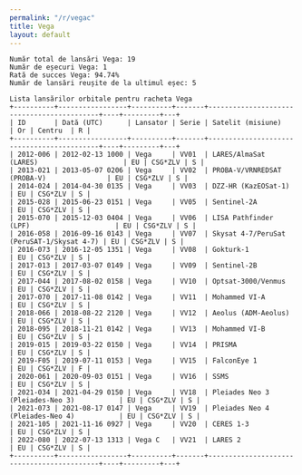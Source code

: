 ```yaml
---
permalink: "/r/vegac"
title: Vega
layout: default
---
```


    Număr total de lansări Vega: 19
    Număr de eșecuri Vega: 1
    Rată de succes Vega: 94.74%
    Număr de lansări reușite de la ultimul eșec: 5
    
    Lista lansărilor orbitale pentru racheta Vega
    +----------+-----------------+----------+-------+-------------------------------------------+----+---------+---+
    | ID       | Dată (UTC)      | Lansator | Serie | Satelit (misiune)                         | Or | Centru  | R |
    +----------+-----------------+----------+-------+-------------------------------------------+----+---------+---+
    | 2012-006 | 2012-02-13 1000 | Vega     | VV01  | LARES/AlmaSat (LARES)                     | EU | CSG*ZLV | S |
    | 2013-021 | 2013-05-07 0206 | Vega     | VV02  | PROBA-V/VRNREDSAT (PROBA-V)               | EU | CSG*ZLV | S |
    | 2014-024 | 2014-04-30 0135 | Vega     | VV03  | DZZ-HR (KazEOSat-1)                       | EU | CSG*ZLV | S |
    | 2015-028 | 2015-06-23 0151 | Vega     | VV05  | Sentinel-2A                               | EU | CSG*ZLV | S |
    | 2015-070 | 2015-12-03 0404 | Vega     | VV06  | LISA Pathfinder (LPF)                     | EU | CSG*ZLV | S |
    | 2016-058 | 2016-09-16 0143 | Vega     | VV07  | Skysat 4-7/PeruSat (PeruSAT-1/Skysat 4-7) | EU | CSG*ZLV | S |
    | 2016-073 | 2016-12-05 1351 | Vega     | VV08  | Gokturk-1                                 | EU | CSG*ZLV | S |
    | 2017-013 | 2017-03-07 0149 | Vega     | VV09  | Sentinel-2B                               | EU | CSG*ZLV | S |
    | 2017-044 | 2017-08-02 0158 | Vega     | VV10  | Optsat-3000/Venmus                        | EU | CSG*ZLV | S |
    | 2017-070 | 2017-11-08 0142 | Vega     | VV11  | Mohammed VI-A                             | EU | CSG*ZLV | S |
    | 2018-066 | 2018-08-22 2120 | Vega     | VV12  | Aeolus (ADM-Aeolus)                       | EU | CSG*ZLV | S |
    | 2018-095 | 2018-11-21 0142 | Vega     | VV13  | Mohammed VI-B                             | EU | CSG*ZLV | S |
    | 2019-015 | 2019-03-22 0150 | Vega     | VV14  | PRISMA                                    | EU | CSG*ZLV | S |
    | 2019-F05 | 2019-07-11 0153 | Vega     | VV15  | FalconEye 1                               | EU | CSG*ZLV | F |
    | 2020-061 | 2020-09-03 0151 | Vega     | VV16  | SSMS                                      | EU | CSG*ZLV | S |
    | 2021-034 | 2021-04-29 0150 | Vega     | VV18  | Pleiades Neo 3 (Pleiades-Neo 3)           | EU | CSG*ZLV | S |
    | 2021-073 | 2021-08-17 0147 | Vega     | VV19  | Pleiades Neo 4 (Pleiades-Neo 4)           | EU | CSG*ZLV | S |
    | 2021-105 | 2021-11-16 0927 | Vega     | VV20  | CERES 1-3                                 | EU | CSG*ZLV | S |
    | 2022-080 | 2022-07-13 1313 | Vega C   | VV21  | LARES 2                                   | EU | CSG*ZLV | S |
    +----------+-----------------+----------+-------+-------------------------------------------+----+---------+---+
    


